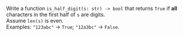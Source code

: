 Write a function `is_half_digit(s: str) -> bool` that returns `True` if **all** characters in the first half of `s` are digits.  
Assume `len(s)` is even.  
Examples: `"123abc"` → `True`; `"12a3bc"` → `False`.